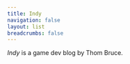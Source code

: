 ```yaml
---
title: Indy
navigation: false
layout: list
breadcrumbs: false
---
```


_Indy_ is a game dev blog by Thom Bruce.
